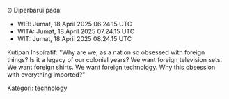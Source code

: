 ⏰ Diperbarui pada:
- WIB: Jumat, 18 April 2025 06.24.15 UTC
- WITA: Jumat, 18 April 2025 07.24.15 UTC
- WIT: Jumat, 18 April 2025 08.24.15 UTC

Kutipan Inspiratif:
"Why are we, as a nation so obsessed with foreign things? Is it a legacy of our colonial years? We want foreign television sets. We want foreign shirts. We want foreign technology. Why this obsession with everything imported?"


Kategori: technology

